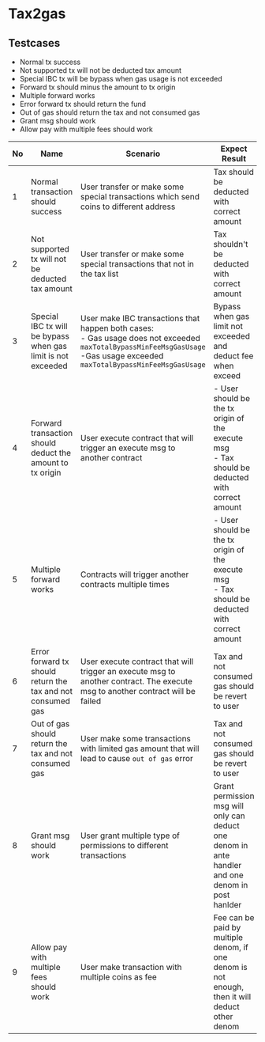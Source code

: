 # Tax2gas

## Testcases

- Normal tx success
- Not supported tx will not be deducted tax amount
- Special IBC tx will be bypass when gas usage is not exceeded
- Forward tx should minus the amount to tx origin
- Multiple forward works
- Error forward tx should return the fund
- Out of gas should return the tax and not consumed gas
- Grant msg should work
- Allow pay with multiple fees should work

| No | Name | Scenario | Expect Result | Covered by |
|----|----------|-------------------|---------------|------------|
| 1 | Normal transaction should success | User transfer or make some special transactions which send coins to different address | Tax should be deducted with correct amount| [TestFeeTax](../../tests/e2e/e2e_test.go#L108) <br> [TestFeeTaxWasm](../../tests/e2e/e2e_test.go#L158)|
| 2 | Not supported tx will not be deducted tax amount | User transfer or make some special transactions that not in the tax list | Tax shouldn't be deducted with correct amount| [TestFeeTaxNotSupport](../../tests/e2e/e2e_test.go#L306) |
| 3 | Special IBC tx will be bypass when gas limit is not exceeded | User make IBC transactions that happen both cases:  <br> - Gas usage does not exceeded `maxTotalBypassMinFeeMsgGasUsage`  <br> -Gas usage exceeded `maxTotalBypassMinFeeMsgGasUsage` | Bypass when gas limit not exceeded and deduct fee when exceed | 🛑 Not figure out the way to make update client in e2e, should be test in testnet |
| 4 | Forward transaction should deduct the amount to tx origin | User execute contract that will trigger an execute msg to another contract | - User should be the tx origin of the execute msg<br>- Tax should be deducted with correct amount | [TestFeeTaxForwardWasm](../../tests/e2e/e2e_test.go#L428) |
| 5 | Multiple forward works | Contracts will trigger another contracts multiple times | - User should be the tx origin of the execute msg<br>- Tax should be deducted with correct amount | [TestFeeTaxForwardWasm](../../tests/e2e/e2e_test.go#L428) |
| 6 | Error forward tx should return the tax and not consumed gas | User execute contract that will trigger an execute msg to another contract. The execute msg to another contract will be failed | Tax and not consumed gas should be revert to user | [TestFeeTaxForwardWasm](../../tests/e2e/e2e_test.go#L428) |
| 7 | Out of gas should return the tax and not consumed gas | User make some transactions with limited gas amount that will lead to cause `out of gas` error | Tax and not consumed gas should be revert to user | 🛑 Not figure out the way to make `out of gas` error occur, should be test in testnet  |
| 8 | Grant msg should work | User grant multiple type of permissions to different transactions | Grant permission msg will only can deduct one denom in ante handler and one denom in post hanlder | [TestFeeTaxGrant](../../tests/e2e/e2e_test.go#L214) |
| 9 | Allow pay with multiple fees should work | User make transaction with multiple coins as fee | Fee can be paid by multiple denom, if one denom is not enough, then it will deduct other denom |  [TestFeeTaxMultipleDenoms](../../tests/e2e/e2e_test.go#L380) |
